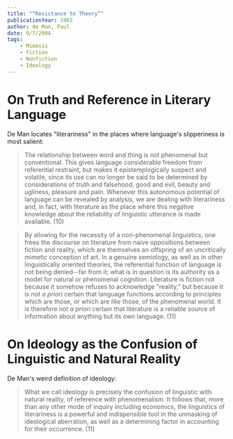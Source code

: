 ```yaml
---
title: "“Resistance to Theory”"
publicationYear: 1982
author: de Man, Paul
date: 9/7/2004
tags:
    - Mimesis
    - Fiction
    - Nonfiction
    - Ideology
---
```


# On Truth and Reference in Literary Language

De Man locates "literariness" in the places where language's slipperiness is most salient:

> The relationship between word and thing is not phenomenal but conventional. This gives language considerable freedom from referential restraint, but makes it epistemplogically suspect and volatile, since its use can no longer be said to be determined by considerations of truth and falsehood, good and evil, beauty and ugliness, pleasure and pain. Whenever this autonomous potential of language can be revealed by analysis, we are dealing with literariness and, in fact, with literature as the place where this negative knowledge about the reliability of linguistic utterance is made available. (10)

> By allowing for the necessity of a non-phenomenal linguistics, one frees the discourse on literature from naive oppositions between fiction and reality, which are themselves an offspring of an uncritically mimetic conception of art. In a genuine semiology, as well as in other linguistically oriented theories, the referential function of language is not being denied--far from it; what is in question is its authority as a model for natural or phenomenal cognition. Literature is fiction not because it somehow refuses to acknowledge "reality," but because it is not _a priori_ certain that language functions according to principles which are those, or which are _like_ those, of the phenomenal world. It is therefore not _a priori_ certain that literature is a reliable source of information about anything but its own language. (11)

# On Ideology as the Confusion of Linguistic and Natural Reality

De Man's weird definition of ideology:

> What we call ideology is precisely the confusion of linguistic with natural reality, of reference with phenomenalism. It follows that, more than any other mode of inquiry including economics, the linguistics of literariness is a powerful and indispensible tool in the unmasking of ideological aberration, as well as a determining factor in accounting for their occurrence. (11)
